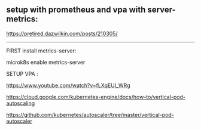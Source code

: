 ## setup with prometheus and vpa with server-metrics:

https://pretired.dazwilkin.com/posts/210305/

**************************************
FIRST install metrics-server:

microk8s enable metrics-server

SETUP VPA :

https://www.youtube.com/watch?v=fLXqEUI_WRg

https://cloud.google.com/kubernetes-engine/docs/how-to/vertical-pod-autoscaling

https://github.com/kubernetes/autoscaler/tree/master/vertical-pod-autoscaler
